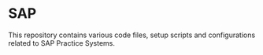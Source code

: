 # SAP
This repository contains various code files, setup scripts and configurations related to SAP Practice Systems.
